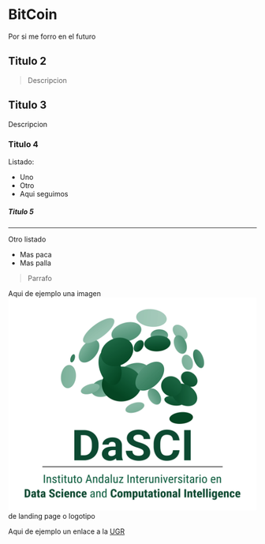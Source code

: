 # BitCoin
Por si me forro en el futuro

## Titulo 2

> Descripcion

## Titulo 3

Descripcion

### Titulo 4
Listado:
- Uno 
- Otro
- Aqui seguimos



##### Titulo 5
----- 
Otro listado
* Mas paca
* Mas palla


> Parrafo

Aqui de ejemplo una imagen ![TextoAlternativo](design/DaSCI_logo.png) de landing page o logotipo

Aqui de ejemplo un enlace a la [UGR](https://wwww.ugr.es/)

